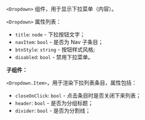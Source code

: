 `<Dropdown>` 组件，用于显示下拉菜单（内容）。

`<Dropdown>` 属性列表：

- `title`: `node` - 下拉按钮文字；
- `navItem`: `bool` - 是否为 Nav 子条目；
- `btnStyle`: `string` - 按钮样式风格;
- `disabled`: `bool` - 禁用下拉菜单。

**子组件：**

`<Dropdown.Item>`，用于渲染下拉列表条目，属性包括：

- `closeOnClick`: `bool` - 点击条目时是否关闭下来列表；
- `header`: `bool` - 是否为分组标题；
- `divider`: `bool` - 是否为分割线；

